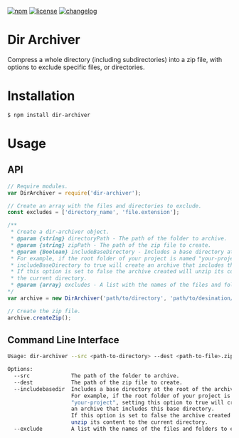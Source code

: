 [![npm][npm-image]][npm-url] [![license][license-image]][license-url]
[![changelog][changelog-image]][changelog-url]

# Dir Archiver
Compress a whole directory (including subdirectories) into a zip file, with options to exclude specific files, or directories.

# Installation

```sh
$ npm install dir-archiver
```

# Usage

## API

```javascript
// Require modules.
var DirArchiver = require('dir-archiver');

// Create an array with the files and directories to exclude.
const excludes = ['directory_name', 'file.extension'];

/**
 * Create a dir-archiver object. 
 * @param {string} directoryPath - The path of the folder to archive.
 * @param {string} zipPath - The path of the zip file to create.
 * @param {Boolean} includeBaseDirectory - Includes a base directory at the root of the archive.
 * For example, if the root folder of your project is named "your-project", setting
 * includeBaseDirectory to true will create an archive that includes this base directory.
 * If this option is set to false the archive created will unzip its content to
 * the current directory.
 * @param {array} excludes - A list with the names of the files and folders to exclude.
*/
var archive = new DirArchiver('path/to/directory', 'path/to/desination/zipfile.zip', true, excludes);

// Create the zip file.
archive.createZip();
```
## Command Line Interface

```sh
Usage: dir-archiver --src <path-to-directory> --dest <path-to-file>.zip --includebasedir true|false --exclude folder-name file-name.extention

Options:
  --src             The path of the folder to archive.                            [string][required]
  --dest            The path of the zip file to create.                           [string][required]
  --includebasedir  Includes a base directory at the root of the archive.
                    For example, if the root folder of your project is named
                    "your-project", setting this option to true will create
                    an archive that includes this base directory.
                    If this option is set to false the archive created will
                    unzip its content to the current directory.                               [bool]
  --exclude         A list with the names of the files and folders to exclude.               [array]
```



[changelog-image]: https://img.shields.io/badge/changelog-md-blue.svg?style=flat-square
[changelog-url]: CHANGELOG.md
[license-image]: https://img.shields.io/npm/l/dir-archiver.svg?style=flat-square
[license-url]: LICENSE
[npm-image]: https://img.shields.io/npm/v/dir-archiver.svg?style=flat-square
[npm-url]: https://www.npmjs.com/package/dir-archiver

